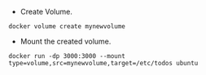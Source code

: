 - Create Volume.
```
docker volume create mynewvolume
```

- Mount the created volume.
```
docker run -dp 3000:3000 --mount type=volume,src=mynewvolume,target=/etc/todos ubuntu 
```